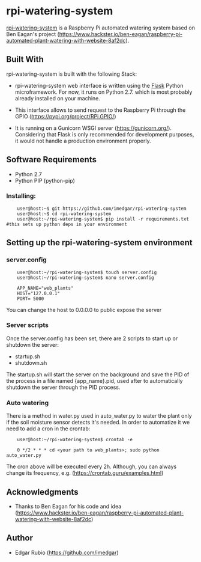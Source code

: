 # rpi-watering-system

[rpi-watering-system](https://github.com/imedgar/rpi-watering-system) is a Raspberry Pi automated watering system based on Ben Eagan's project (https://www.hackster.io/ben-eagan/raspberry-pi-automated-plant-watering-with-website-8af2dc). 

## Built With

rpi-watering-system is built with the following Stack:


* rpi-watering-system web interface is written using the [Flask](http://flask.pocoo.org/) Python microframework. For now, it runs 
on Python 2.7. which is most probably already installed on your machine.

* This interface allows to send request to the Raspberry Pi through the GPIO (https://pypi.org/project/RPi.GPIO/)

* It is running on a Gunicorn WSGI server (https://gunicorn.org/). Considering that Flask is only recommended for development purposes, it would not handle a production environment properly.


## Software Requirements

*  Python 2.7
*  Python PIP (python-pip)


### Installing:
```
    user@host:~$ git https://github.com/imedgar/rpi-watering-system
    user@host:~$ cd rpi-watering-system
    user@host:~/rpi-watering-system$ pip install -r requirements.txt #this sets up python deps in your environment  
```    

## Setting up the rpi-watering-system environment
    
### server.config    

```
    user@host:~/rpi-watering-system$ touch server.config
    user@host:~/rpi-watering-system$ nano server.config
    
    APP_NAME="web_plants"
    HOST="127.0.0.1"
    PORT= 5000
```    
 You can change the host to 0.0.0.0 to public expose the server
 

### Server scripts

Once the server.config has been set, there are 2 scripts to start up or shutdown the server:
* startup.sh
* shutdown.sh

The startup.sh will start the server on the background and save the PID of the process in a file named {app_name}.pid, used after to automatically shutdown the server through the PID process.

### Auto watering

There is a method in water.py used in auto_water.py to water the plant only if the soil moisture sensor detects it's needed.
In order to automatize it we need to add a cron in the crontab:

```
    user@host:~/rpi-watering-system$ crontab -e

    0 */2 * * * cd <your path to web_plants>; sudo python auto_water.py
```

The cron above will be executed every 2h. Although, you can always change its frequency, e.g. (https://crontab.guru/examples.html)


## Acknowledgments

* Thanks to Ben Eagan for his code and idea (https://www.hackster.io/ben-eagan/raspberry-pi-automated-plant-watering-with-website-8af2dc)

## Author

* Edgar Rubio (https://github.com/imedgar)


 
